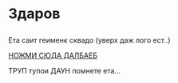<h1><p>Здаров</p></h1>
<p>Ета саит геименк сквадо (уверх даж лого ест..)</p>
<a href="https://www.youtube.com/channel/UCmI4msS0fpxaCWdDV4RMAbw">НОЖМИ СЮДА ДАЛБАЕБ</a>
<p>ТРУП тупои ДАУН помнете ета...</p>

